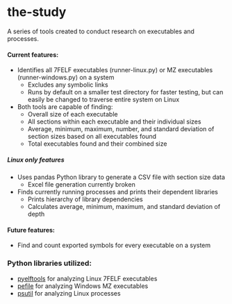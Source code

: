 # the-study
A series of tools created to conduct research on executables and processes.

#### Current features:
- Identifies all 7FELF executables (runner-linux.py) or MZ executables (runner-windows.py) on a system
  - Excludes any symbolic links
  - Runs by default on a smaller test directory for faster testing, but can easily be changed to traverse
    entire system on Linux
- Both tools are capable of finding:
  - Overall size of each executable 
  - All sections within each executable and their individual sizes
  - Average, minimum, maximum, number, and standard deviation of section sizes based on all executables found
  - Total executables found and their combined size
##### Linux only features
- Uses pandas Python library to generate a CSV file with section size data
  - Excel file generation currently broken
- Finds currently running processes and prints their dependent libraries
  - Prints hierarchy of library dependencies
  - Calculates average, minimum, maximum, and standard deviation of depth 

#### Future features:
- Find and count exported symbols for every executable on a system

### Python libraries utilized:
- [pyelftools](https://github.com/eliben/pyelftools) for analyzing Linux 7FELF executables
- [pefile](https://github.com/erocarrera/pefile) for analyzing Windows MZ executables
- [psutil](https://psutil.readthedocs.io/en/latest/) for analyzing Linux processes
